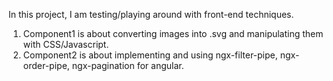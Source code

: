 In this project, I am testing/playing around with front-end techniques.
1. Component1 is about converting images into .svg and manipulating them with CSS/Javascript.
2. Component2 is about implementing and using ngx-filter-pipe, ngx-order-pipe, ngx-pagination for angular.
